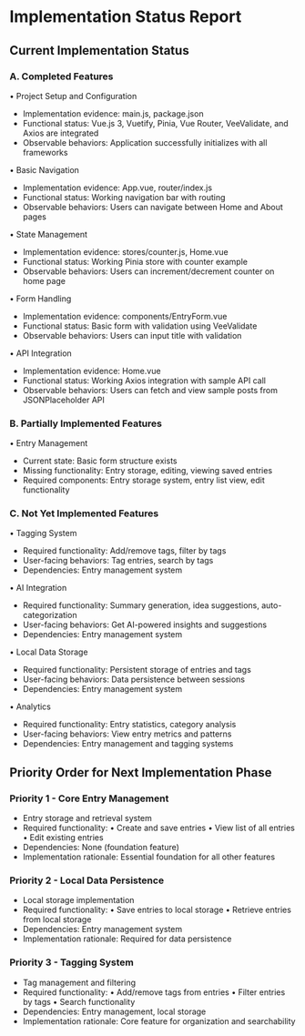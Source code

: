 # Implementation Status Report

## Current Implementation Status

### A. Completed Features
• Project Setup and Configuration
  - Implementation evidence: main.js, package.json
  - Functional status: Vue.js 3, Vuetify, Pinia, Vue Router, VeeValidate, and Axios are integrated
  - Observable behaviors: Application successfully initializes with all frameworks

• Basic Navigation
  - Implementation evidence: App.vue, router/index.js
  - Functional status: Working navigation bar with routing
  - Observable behaviors: Users can navigate between Home and About pages

• State Management
  - Implementation evidence: stores/counter.js, Home.vue
  - Functional status: Working Pinia store with counter example
  - Observable behaviors: Users can increment/decrement counter on home page

• Form Handling
  - Implementation evidence: components/EntryForm.vue
  - Functional status: Basic form with validation using VeeValidate
  - Observable behaviors: Users can input title with validation

• API Integration
  - Implementation evidence: Home.vue
  - Functional status: Working Axios integration with sample API call
  - Observable behaviors: Users can fetch and view sample posts from JSONPlaceholder API

### B. Partially Implemented Features
• Entry Management
  - Current state: Basic form structure exists
  - Missing functionality: Entry storage, editing, viewing saved entries
  - Required components: Entry storage system, entry list view, edit functionality

### C. Not Yet Implemented Features
• Tagging System
  - Required functionality: Add/remove tags, filter by tags
  - User-facing behaviors: Tag entries, search by tags
  - Dependencies: Entry management system

• AI Integration
  - Required functionality: Summary generation, idea suggestions, auto-categorization
  - User-facing behaviors: Get AI-powered insights and suggestions
  - Dependencies: Entry management system

• Local Data Storage
  - Required functionality: Persistent storage of entries and tags
  - User-facing behaviors: Data persistence between sessions
  - Dependencies: Entry management system

• Analytics
  - Required functionality: Entry statistics, category analysis
  - User-facing behaviors: View entry metrics and patterns
  - Dependencies: Entry management and tagging systems

## Priority Order for Next Implementation Phase

### Priority 1 - Core Entry Management
- Entry storage and retrieval system
- Required functionality:
  • Create and save entries
  • View list of all entries
  • Edit existing entries
- Dependencies: None (foundation feature)
- Implementation rationale: Essential foundation for all other features

### Priority 2 - Local Data Persistence
- Local storage implementation
- Required functionality:
  • Save entries to local storage
  • Retrieve entries from local storage
- Dependencies: Entry management system
- Implementation rationale: Required for data persistence

### Priority 3 - Tagging System
- Tag management and filtering
- Required functionality:
  • Add/remove tags from entries
  • Filter entries by tags
  • Search functionality
- Dependencies: Entry management, local storage
- Implementation rationale: Core feature for organization and searchability
